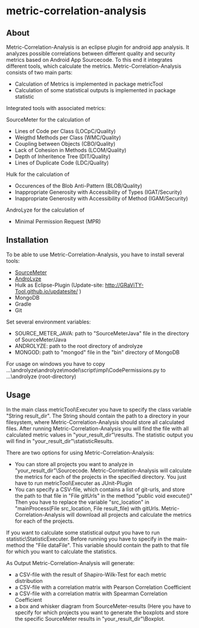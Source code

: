 # metric-correlation-analysis

## About

Metric-Correlation-Analysis is an eclipse plugin for android app analysis.
It analyzes possible correlations between different quality and security metrics based on Android App Sourcecode.
To this end it integrates different tools, which calculate the metrics.
Metric-Correlation-Analysis consists of two main parts:
-	Calculation of Metrics is implemented in package metricTool
-	Calculation of some statistical outputs is implemented in package statistic


Integrated tools with associated metrics:

SourceMeter for the calculation of
	
-	Lines of Code per Class (LOCpC/Quality)
-	Weigthd Methods per Class (WMC/Quality)
-	Coupling between Objects (CBO/Quality)
-	Lack of Cohesion in Methods (LCOM/Quality)
-	Depth of Inheritence Tree (DIT/Quality)
-	Lines of Duplicate Code (LDC/Quality)

Hulk for the calculation of

-	Occurences of the Blob Anti-Pattern (BLOB/Quality)
-	Inappropriate Generosity with Accessibility of Types (IGAT/Security)
-	Inappropriate Generosity with Accessibility of Method (IGAM/Security)

AndroLyze for the calculation of

-	Minimal Permission Request (MPR)



## Installation

To be able to use Metric-Correlation-Analysis, you have to install several tools:

-	[SourceMeter](https://www.sourcemeter.com/)
-	[AndroLyze](https://androlyze.readthedocs.io/en/latest/install_manually.html)
-	Hulk as Eclipse-Plugin (Update-site: http://GRaViTY-Tool.github.io/updatesite/ )
-	MongoDB
-	Gradle
-	Git

Set several environment variables:
-	SOURCE_METER_JAVA: path to "SourceMeterJava" file in the directory of SourceMeter/Java
-	ANDROLYZE: path to the root directory of androlyze
-	MONGOD: path to "mongod" file in the "bin" directory of MongoDB

For usage on windows you have to copy ...\androlyze\androlyze\model\script\impl\CodePermissions.py to ...\androlyze (root-directory)



## Usage

In the main class metricTool\Executer you have to specify the class variable "String result_dir". 
The String should contain the path to a directory in your filesystem, where Metric-Correlation-Analysis should store all calculated files.
After running Metric-Correlation-Analysis you will find the file with all calculated metric values in "your_result_dir"\results.
The statistic output you will find in "your_result_dir"\statisticResults.

There are two options for using Metric-Correlation-Analysis:

-	You can store all projects you want to analyze in "your_result_dir"\Sourcecode.
	Metric-Correlation-Analysis will calculate the metrics for each of the projects in the specified directory.
	You just have to run metricTool\Executer as JUnit-Plugin
-	You can specify a CSV-file, which contains a list of git-urls, and store the path to that file in "File gitUrls" in the method "public void execute()"
	Then you have to replace the variable "src_location" in "mainProcess(File src_location, File result_file) with gitUrls.
	Metric-Correlation-Analysis will download all projects and calculate the metrics for each of the projects.

If you want to calculate some statistical output you have to run statistic\StatisticExecuter.
Before running you have to specify in the main-method the "File dataFile". This variable should contain the path to that file for which you want to calculate the statistics.

As Output Metric-Correlation-Analysis will generate:

-	a CSV-file with the result of Shapiro-Wilk-Test for each metric distribution
-	a CSV-file with a correlation matrix with Pearson Correlation Coefficient
-	a CSV-file with a correlation matrix with Spearman Correlation Coefficient
-	a box and whisker diagram from SourceMeter-results (Here you have to specify for which projects you want to generate the boxplots and store the specific SourceMeter results in "your_result_dir"\Boxplot.



